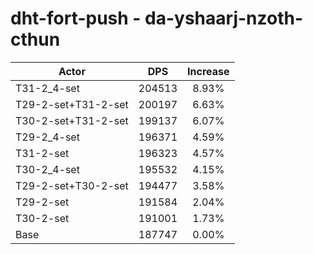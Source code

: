 # dht-fort-push - da-yshaarj-nzoth-cthun
| Actor | DPS | Increase |
|---|:---:|:---:|
|T31-2_4-set|204513|8.93%|
|T29-2-set+T31-2-set|200197|6.63%|
|T30-2-set+T31-2-set|199137|6.07%|
|T29-2_4-set|196371|4.59%|
|T31-2-set|196323|4.57%|
|T30-2_4-set|195532|4.15%|
|T29-2-set+T30-2-set|194477|3.58%|
|T29-2-set|191584|2.04%|
|T30-2-set|191001|1.73%|
|Base|187747|0.00%|
